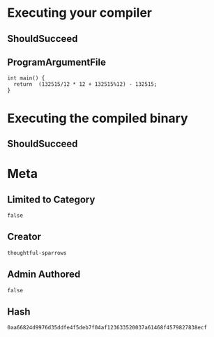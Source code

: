 # Executing your compiler

## ShouldSucceed

## ProgramArgumentFile

```
int main() {
  return  (132515/12 * 12 + 132515%12) - 132515;
}
```

# Executing the compiled binary

## ShouldSucceed

# Meta

## Limited to Category

```
false
```

## Creator

```
thoughtful-sparrows
```

## Admin Authored

```
false
```

## Hash

```
0aa66824d9976d35ddfe4f5deb7f04af123633520037a61468f4579827838ecf
```
